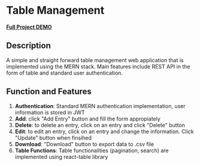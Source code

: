 # Table Management
**[Full Project DEMO](https://pages.github.com/)**

## Description
A simple and straight forward table management web application that is implemented using the MERN stack. Main features include REST API in the form of table and standard user authentication.

## Function and Features
1. **Authentication**: Standard MERN authentication implementation, user information is stored in JWT
2. **Add**:  click "Add Entry" button and fill the form appropiately
3. **Delete**:  to delete an entry, click on an entry and click "Delete" button
4. **Edit**:  to edit an entry, click on an entry and change the information. Click "Update" button when finsihed
5. **Download**:  "Download" button to export data to .csv file
6. **Table Functions**: Table functionalities (pagination, search) are implemented using react-table library

